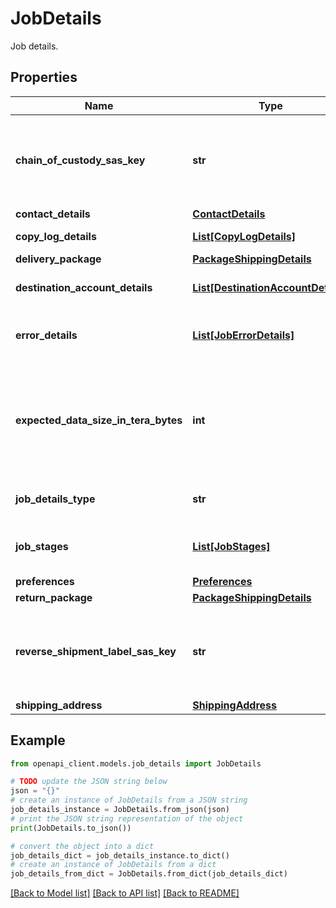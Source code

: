# JobDetails

Job details.

## Properties

Name | Type | Description | Notes
------------ | ------------- | ------------- | -------------
**chain_of_custody_sas_key** | **str** | Shared access key to download the chain of custody logs | [optional] [readonly] 
**contact_details** | [**ContactDetails**](ContactDetails.md) |  | 
**copy_log_details** | [**List[CopyLogDetails]**](CopyLogDetails.md) | List of copy log details. | [optional] [readonly] 
**delivery_package** | [**PackageShippingDetails**](PackageShippingDetails.md) |  | [optional] 
**destination_account_details** | [**List[DestinationAccountDetails]**](DestinationAccountDetails.md) | Destination account details. | 
**error_details** | [**List[JobErrorDetails]**](JobErrorDetails.md) | Error details for failure. This is optional. | [optional] [readonly] 
**expected_data_size_in_tera_bytes** | **int** | The expected size of the data, which needs to be transferred in this job, in terabytes. | [optional] 
**job_details_type** | **str** | Indicates the type of job details. | 
**job_stages** | [**List[JobStages]**](JobStages.md) | List of stages that run in the job. | [optional] [readonly] 
**preferences** | [**Preferences**](Preferences.md) |  | [optional] 
**return_package** | [**PackageShippingDetails**](PackageShippingDetails.md) |  | [optional] 
**reverse_shipment_label_sas_key** | **str** | Shared access key to download the return shipment label | [optional] [readonly] 
**shipping_address** | [**ShippingAddress**](ShippingAddress.md) |  | 

## Example

```python
from openapi_client.models.job_details import JobDetails

# TODO update the JSON string below
json = "{}"
# create an instance of JobDetails from a JSON string
job_details_instance = JobDetails.from_json(json)
# print the JSON string representation of the object
print(JobDetails.to_json())

# convert the object into a dict
job_details_dict = job_details_instance.to_dict()
# create an instance of JobDetails from a dict
job_details_from_dict = JobDetails.from_dict(job_details_dict)
```
[[Back to Model list]](../README.md#documentation-for-models) [[Back to API list]](../README.md#documentation-for-api-endpoints) [[Back to README]](../README.md)


